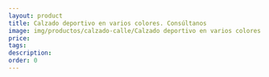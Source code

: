 ```yaml
---
layout: product
title: Calzado deportivo en varios colores. Consúltanos
image: img/productos/calzado-calle/Calzado deportivo en varios colores. Consúltanos.webp
price: 
tags: 
description: 
order: 0
---
```

